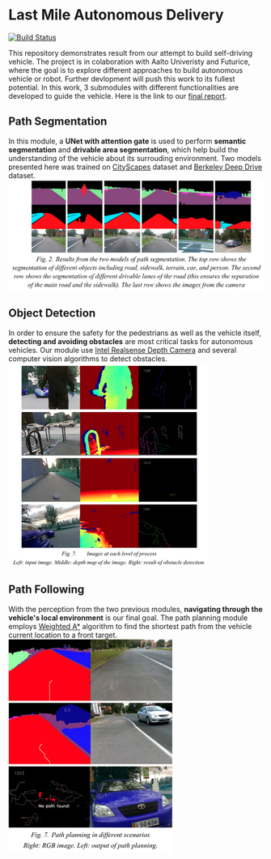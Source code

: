 # Last Mile Autonomous Delivery 

[![Build Status](https://travis-ci.org/joemccann/dillinger.svg?branch=master)](https://travis-ci.org/joemccann/dillinger)

This repository demonstrates result from our attempt to build self-driving vehicle. The project is in colaboration with Aalto Univeristy and Futurice, where the goal is to explore different approaches to build autonomous vehicle or robot. Further devlopment will push this work to its fullest potential. In this work, 3 submodules with different functionalities are developed to guide the vehicle. Here is the link to our [final report](https://github.com/quan-possible/lmad-protopaja/blob/master/Final.pdf).

## Path Segmentation
In this module, a **UNet with attention gate** is used to perform **semantic segmentation** and **drivable area segmentation**, which help build the understanding of the vehicle about its surrouding environment. Two models presented here was trained on [CityScapes](https://www.cityscapes-dataset.com/) dataset and [Berkeley Deep Drive](https://bdd-data.berkeley.edu/) dataset.
![](https://raw.githubusercontent.com/quan-possible/lmad-protopaja/master/images/rsz_screenshot_from_2020-09-04_11-59-43.png)
## Object Detection
In order to ensure the safety for the pedestrians as well as the vehicle itself, **detecting and avoiding obstacles** are most critical tasks for autonomous vehicles. Our module use [Intel Realsense Depth Camera](https://www.intelrealsense.com/stereo-depth/?utm_source=intelcom_website&utm_medium=button&utm_campaign=day-to-day&utm_content=D400_learn-more_button) and several computer vision algorithms to detect obstacles. 
![](https://raw.githubusercontent.com/quan-possible/lmad-protopaja/master/images/rsz_screenshot_from_2020-09-04_12-04-34.png)
## Path Following
With the perception from the two previous modules, **navigating through the vehicle's local environment** is our final goal. The path planning module employs [Weighted A*](http://theory.stanford.edu/~amitp/GameProgramming/AStarComparison.html) algorithm to find the shortest path from the vehicle current location to a front target. 
![](https://raw.githubusercontent.com/quan-possible/lmad-protopaja/master/images/rsz_screenshot_from_2020-09-04_12-15-08.png)
